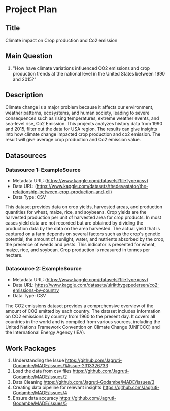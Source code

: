 # Project Plan

## Title
<!-- Give your project a short title. -->
Climate impact on Crop production and Co2 emission

## Main Question

<!-- Think about one main question you want to answer based on the data. -->
1. "How have climate variations influenced CO2 emissions and crop production trends at the national level in the United States between 1990 and 2015?"

## Description

<!-- Describe your data science project in max. 200 words. Consider writing about why and how you attempt it. -->
Climate change is a major problem because it affects our environment, weather patterns, ecosystems, and human society, leading to severe consequences such as rising temperatures, extreme weather events, and sea-level rise, Co2 Emission.
This projects analyzes history data from 1990 and 2015, filter out the data for USA region. The results can give insights into how climate change impacted crop production and co2 emission. The result will give average crop production and Co2 emission value.

## Datasources

<!-- Describe each datasources you plan to use in a section. Use the prefic "DatasourceX" where X is the id of the datasource. -->

### Datasource 1: ExampleSource
* Metadata URL: (https://www.kaggle.com/datasets?fileType=csv)
* Data URL: (https://www.kaggle.com/datasets/thedevastator/the-relationship-between-crop-production-and-cli)
* Data Type: CSV

This dataset provides data on crop yields, harvested areas, and production quantities for wheat, maize, rice, and soybeans. Crop yields are the harvested production per unit of harvested area for crop products. In most cases yield data are not recorded but are obtained by dividing the production data by the data on the area harvested. The actual yield that is captured on a farm depends on several factors such as the crop's genetic potential, the amount of sunlight, water, and nutrients absorbed by the crop, the presence of weeds and pests. This indicator is presented for wheat, maize, rice, and soybean. Crop production is measured in tonnes per hectare.

### Datasource 2: ExampleSource
* Metadata URL: (https://www.kaggle.com/datasets?fileType=csv)
* Data URL: https://www.kaggle.com/datasets/ulrikthygepedersen/co2-emissions-by-country
* Data Type: CSV

The CO2 emissions dataset provides a comprehensive overview of the amount of CO2 emitted by each country. The dataset includes information on CO2 emissions by country from 1960 to the present day. It covers all countries in the world and is compiled from various sources, including the United Nations Framework Convention on Climate Change (UNFCCC) and the International Energy Agency (IEA).

## Work Packages

<!-- List of work packages ordered sequentially, each pointing to an issue with more details. -->

1. Understanding the Issue https://github.com/Jagruti-Godambe/MADE/issues/1#issue-2313326733
2. Load the data from csv files https://github.com/Jagruti-Godambe/MADE/issues/2
3. Data Cleaning https://github.com/Jagruti-Godambe/MADE/issues/3
4. Creating data pipeline for relevant insights https://github.com/Jagruti-Godambe/MADE/issues/4
5. Ensure data accuracy https://github.com/Jagruti-Godambe/MADE/issues/5
  
[i1]: https://github.com/jvalue/made-template/issues/1
